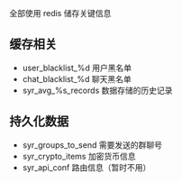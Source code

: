 全部使用 redis 储存关键信息

## 缓存相关
- user_blacklist_%d 用户黑名单
- chat_blacklist_%d 聊天黑名单
- syr_avg_%s_records 数据存储的历史记录

## 持久化数据
- syr_groups_to_send 需要发送的群聊号
- syr_crypto_items 加密货币信息
- syr_api_conf 路由信息（暂时不用）
